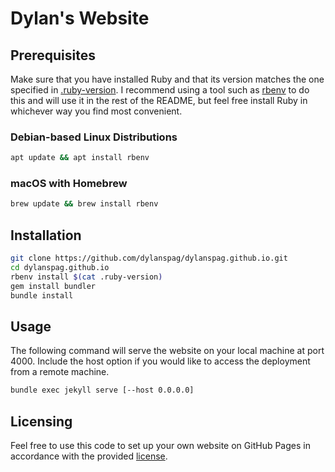 # Dylan's Website

## Prerequisites

Make sure that you have installed Ruby and that its version matches the one
specified in [.ruby-version](.ruby-version). I recommend using a tool such as
[rbenv](https://github.com/rbenv/rbenv) to do this and will use it in the rest
of the README, but feel free install Ruby in whichever way you find most
convenient.

### Debian-based Linux Distributions

```bash
apt update && apt install rbenv
```

### macOS with Homebrew

```bash
brew update && brew install rbenv
```

## Installation

```bash
git clone https://github.com/dylanspag/dylanspag.github.io.git
cd dylanspag.github.io
rbenv install $(cat .ruby-version)
gem install bundler
bundle install
```

## Usage

The following command will serve the website on your local machine at port 4000.
Include the host option if you would like to access the deployment from a remote
machine.

```bash
bundle exec jekyll serve [--host 0.0.0.0]
```

## Licensing

Feel free to use this code to set up your own website on GitHub Pages in
accordance with the provided [license](LICENSE).

